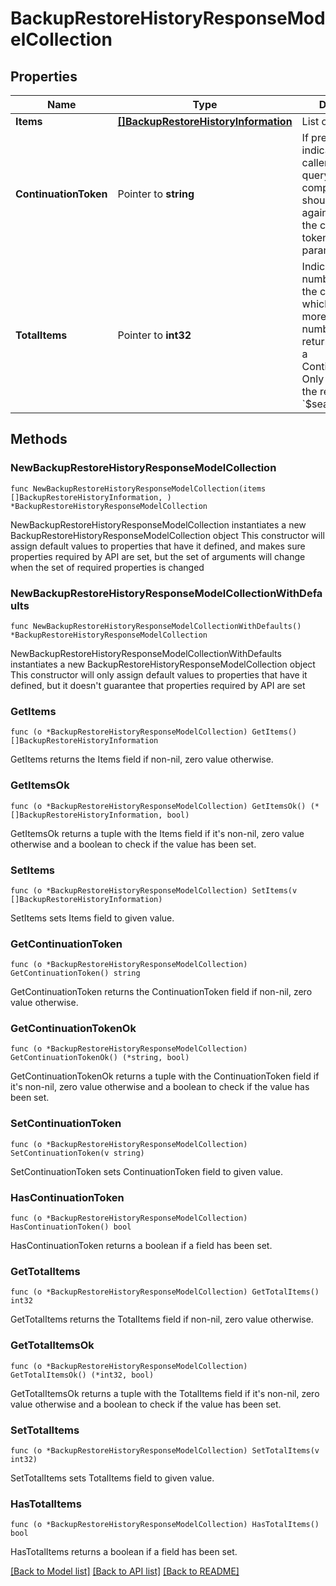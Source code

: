 # BackupRestoreHistoryResponseModelCollection

## Properties

Name | Type | Description | Notes
------------ | ------------- | ------------- | -------------
**Items** | [**[]BackupRestoreHistoryInformation**](BackupRestoreHistoryInformation.md) | List of items. | 
**ContinuationToken** | Pointer to **string** | If present, indicates to the caller that the query was not complete, and they should call the API again specifying the continuation token as a query parameter. | [optional] 
**TotalItems** | Pointer to **int32** | Indicates the total number of items in the collection, which may be more than the number of Items returned, if there is a ContinuationToken.  Only returned in the response to &#x60;$search&#x60; APIs. | [optional] 

## Methods

### NewBackupRestoreHistoryResponseModelCollection

`func NewBackupRestoreHistoryResponseModelCollection(items []BackupRestoreHistoryInformation, ) *BackupRestoreHistoryResponseModelCollection`

NewBackupRestoreHistoryResponseModelCollection instantiates a new BackupRestoreHistoryResponseModelCollection object
This constructor will assign default values to properties that have it defined,
and makes sure properties required by API are set, but the set of arguments
will change when the set of required properties is changed

### NewBackupRestoreHistoryResponseModelCollectionWithDefaults

`func NewBackupRestoreHistoryResponseModelCollectionWithDefaults() *BackupRestoreHistoryResponseModelCollection`

NewBackupRestoreHistoryResponseModelCollectionWithDefaults instantiates a new BackupRestoreHistoryResponseModelCollection object
This constructor will only assign default values to properties that have it defined,
but it doesn't guarantee that properties required by API are set

### GetItems

`func (o *BackupRestoreHistoryResponseModelCollection) GetItems() []BackupRestoreHistoryInformation`

GetItems returns the Items field if non-nil, zero value otherwise.

### GetItemsOk

`func (o *BackupRestoreHistoryResponseModelCollection) GetItemsOk() (*[]BackupRestoreHistoryInformation, bool)`

GetItemsOk returns a tuple with the Items field if it's non-nil, zero value otherwise
and a boolean to check if the value has been set.

### SetItems

`func (o *BackupRestoreHistoryResponseModelCollection) SetItems(v []BackupRestoreHistoryInformation)`

SetItems sets Items field to given value.


### GetContinuationToken

`func (o *BackupRestoreHistoryResponseModelCollection) GetContinuationToken() string`

GetContinuationToken returns the ContinuationToken field if non-nil, zero value otherwise.

### GetContinuationTokenOk

`func (o *BackupRestoreHistoryResponseModelCollection) GetContinuationTokenOk() (*string, bool)`

GetContinuationTokenOk returns a tuple with the ContinuationToken field if it's non-nil, zero value otherwise
and a boolean to check if the value has been set.

### SetContinuationToken

`func (o *BackupRestoreHistoryResponseModelCollection) SetContinuationToken(v string)`

SetContinuationToken sets ContinuationToken field to given value.

### HasContinuationToken

`func (o *BackupRestoreHistoryResponseModelCollection) HasContinuationToken() bool`

HasContinuationToken returns a boolean if a field has been set.

### GetTotalItems

`func (o *BackupRestoreHistoryResponseModelCollection) GetTotalItems() int32`

GetTotalItems returns the TotalItems field if non-nil, zero value otherwise.

### GetTotalItemsOk

`func (o *BackupRestoreHistoryResponseModelCollection) GetTotalItemsOk() (*int32, bool)`

GetTotalItemsOk returns a tuple with the TotalItems field if it's non-nil, zero value otherwise
and a boolean to check if the value has been set.

### SetTotalItems

`func (o *BackupRestoreHistoryResponseModelCollection) SetTotalItems(v int32)`

SetTotalItems sets TotalItems field to given value.

### HasTotalItems

`func (o *BackupRestoreHistoryResponseModelCollection) HasTotalItems() bool`

HasTotalItems returns a boolean if a field has been set.


[[Back to Model list]](../README.md#documentation-for-models) [[Back to API list]](../README.md#documentation-for-api-endpoints) [[Back to README]](../README.md)


